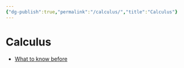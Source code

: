 ```yaml
---
{"dg-publish":true,"permalink":"/calculus/","title":"Calculus"}
---
```


# Calculus

- [What to know before](https://www.khanacademy.org/math/ap-calculus-ab/ab-limits-new/ap-ab-about/a/ap-calc-prerequisites#:~:text=into%20the%20course.-,Algebra,-Manipulating%20expressions)